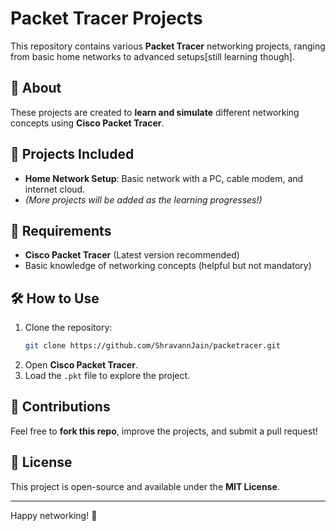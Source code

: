 # Packet Tracer Projects

This repository contains various **Packet Tracer** networking projects, ranging from basic home networks to advanced setups[still learning though].

## 📌 About
These projects are created to **learn and simulate** different networking concepts using **Cisco Packet Tracer**.

## 🚀 Projects Included
- **Home Network Setup**: Basic network with a PC, cable modem, and internet cloud.
- *(More projects will be added as the learning progresses!)*

## 🔧 Requirements
- **Cisco Packet Tracer** (Latest version recommended)
- Basic knowledge of networking concepts (helpful but not mandatory)

## 🛠 How to Use
1. Clone the repository:
   ```bash
   git clone https://github.com/ShravannJain/packetracer.git
   ```
2. Open **Cisco Packet Tracer**.
3. Load the `.pkt` file to explore the project.

## 🤝 Contributions
Feel free to **fork this repo**, improve the projects, and submit a pull request!

## 📜 License
This project is open-source and available under the **MIT License**.

---
Happy networking! 🚀

